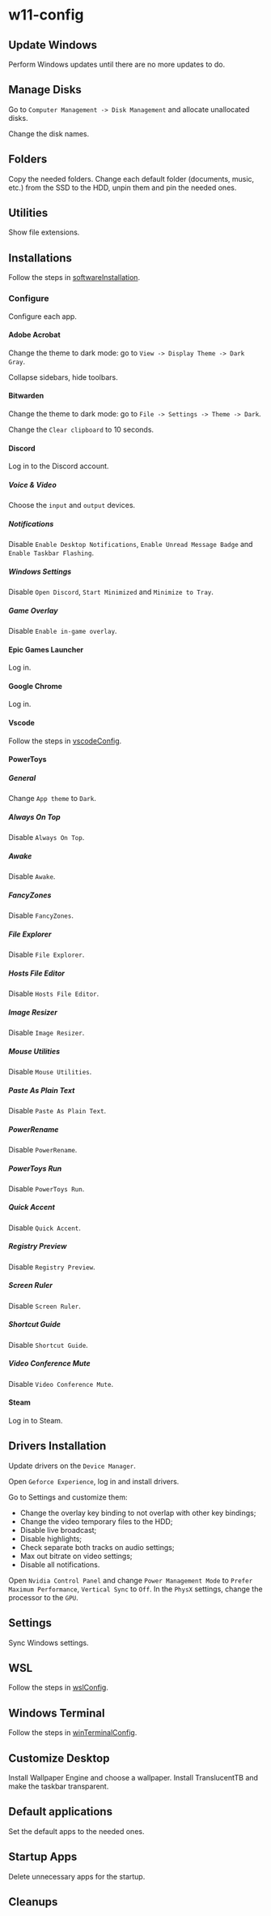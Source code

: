 # w11-config

## Update Windows
Perform Windows updates until there are no more updates to do.

## Manage Disks
Go to `Computer Management -> Disk Management` and allocate unallocated disks.

Change the disk names.

## Folders
Copy the needed folders.
Change each default folder (documents, music, etc.) from the SSD to the HDD, unpin them and pin the needed ones.

## Utilities
Show file extensions.

## Installations
Follow the steps in [softwareInstallation](softwareInstallation/README.md).

### Configure
Configure each app.

#### Adobe Acrobat
Change the theme to dark mode: go to `View -> Display Theme -> Dark Gray`.

Collapse sidebars, hide toolbars.

#### Bitwarden
Change the theme to dark mode: go to `File -> Settings -> Theme -> Dark`.

Change the `Clear clipboard` to 10 seconds.

#### Discord
Log in to the Discord account.

##### Voice & Video
Choose the `input` and `output` devices.

##### Notifications
Disable `Enable Desktop Notifications`, `Enable Unread Message Badge` and `Enable Taskbar Flashing`.

##### Windows Settings
Disable `Open Discord`, `Start Minimized` and `Minimize to Tray`.

##### Game Overlay
Disable `Enable in-game overlay`.

#### Epic Games Launcher
Log in.

#### Google Chrome
Log in.

#### Vscode
Follow the steps in [vscodeConfig](vscodeConfig/README.md).

#### PowerToys

##### General
Change `App theme` to `Dark`.

##### Always On Top
Disable `Always On Top`.

##### Awake
Disable `Awake`.

##### FancyZones
Disable `FancyZones`.

##### File Explorer
Disable `File Explorer`.

##### Hosts File Editor
Disable `Hosts File Editor`.

##### Image Resizer
Disable `Image Resizer`.

##### Mouse Utilities
Disable `Mouse Utilities`.

##### Paste As Plain Text
Disable `Paste As Plain Text`.

##### PowerRename
Disable `PowerRename`.

##### PowerToys Run
Disable `PowerToys Run`.

##### Quick Accent
Disable `Quick Accent`.

##### Registry Preview
Disable `Registry Preview`.

##### Screen Ruler
Disable `Screen Ruler`.

##### Shortcut Guide
Disable `Shortcut Guide`.

##### Video Conference Mute
Disable `Video Conference Mute`.

#### Steam
Log in to Steam.

## Drivers Installation
Update drivers on the `Device Manager`.

Open `Geforce Experience`, log in and install drivers.

Go to Settings and customize them:
* Change the overlay key binding to not overlap with other key bindings;
* Change the video temporary files to the HDD;
* Disable live broadcast;
* Disable highlights;
* Check separate both tracks on audio settings;
* Max out bitrate on video settings;
* Disable all notifications.

Open `Nvidia Control Panel` and change `Power Management Mode` to `Prefer Maximum Performance`, `Vertical Sync` to `Off`. In the `PhysX` settings, change the processor to the `GPU`.

## Settings
Sync Windows settings.

## WSL
Follow the steps in [wslConfig](wslConfig/README.md).

## Windows Terminal
Follow the steps in [winTerminalConfig](winTerminalConfig/README.md).

## Customize Desktop
Install Wallpaper Engine and choose a wallpaper.
Install TranslucentTB and make the taskbar transparent.

## Default applications
Set the default apps to the needed ones.

## Startup Apps
Delete unnecessary apps for the startup.

## Cleanups